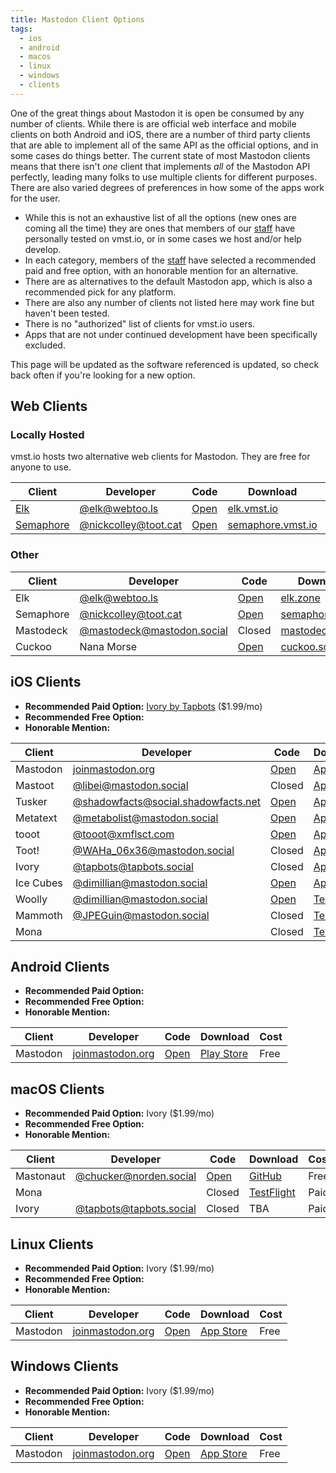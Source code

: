 ```yaml
---
title: Mastodon Client Options
tags:
  - ios
  - android
  - macos
  - linux
  - windows
  - clients
---
```


One of the great things about Mastodon it is open be consumed by any number of clients.
While there is are official web interface and mobile clients on both Android and iOS, there are a number of third party clients that are able to implement all of the same API as the official options, and in some cases do things better.
The current state of most Mastodon clients means that there isn't _one_ client that implements _all_ of the Mastodon API perfectly, leading many folks to use multiple clients for different purposes.
There are also varied degrees of preferences in how some of the apps work for the user. 

- While this is not an exhaustive list of all the options (new ones are coming all the time) they are ones that members of our [staff](/staff) have personally tested on vmst.io, or in some cases we host and/or help develop.
- In each category, members of the [staff](/staff) have selected a recommended paid and free option, with an honorable mention for an alternative.
- There are as alternatives to the default Mastodon app, which is also a recommended pick for any platform.
- There are also any number of clients not listed here may work fine but haven't been tested.
- There is no "authorized" list of clients for vmst.io users.
- Apps that are not under continued development have been specifically excluded.

This page will be updated as the software referenced is updated, so check back often if you're looking for a new option.

## Web Clients

### Locally Hosted

vmst.io hosts two alternative web clients for Mastodon.
They are free for anyone to use.

| **Client** | **Developer**                      | **Code** | **Download** | **Cost** |
|------------|------------------------------------|----------|--------------|-------------|
| [Elk](/elk) | [@elk@webtoo.ls](@elk@webtoo.ls) | [Open](https://github.com/elk-zone/elk) | [elk.vmst.io](http://elk.vmst.io) | Free |
| [Semaphore](/semaphore) | [@nickcolley@toot.cat](https://toot.cat/@nickcolley) | [Open](https://github.com/NickColley/semaphore) | [semaphore.vmst.io](https://semaphore.vmst.io) | Free |

### Other

| **Client** | **Developer**                      | **Code** | **Download** | **Cost** |
|------------|------------------------------------|----------|--------------|-------------|
| Elk | [@elk@webtoo.ls](@elk@webtoo.ls) | [Open](https://github.com/elk-zone/elk) | [elk.zone](https://elk.zone) | Free |
| Semaphore | [@nickcolley@toot.cat](https://toot.cat/@nickcolley) | [Open](https://github.com/NickColley/semaphore) | [semaphore.social](https://semaphore.social) | Free |
| Mastodeck | [@mastodeck@mastodon.social](https://mastodon.social/@mastodeck) | Closed | [mastodeck.com](https://mastodeck.com) | Free |
| Cuckoo | Nana Morse | [Open](https://github.com/NanaMorse/Cuckoo.Plus) | [cuckoo.social](https://www.cuckoo.social) | Free |

## iOS Clients

- **Recommended Paid Option:** [Ivory by Tapbots](https://apps.apple.com/app/id6444602274) ($1.99/mo)
- **Recommended Free Option:**
- **Honorable Mention:**

| **Client** | **Developer**                      | **Code** | **Download** | **Cost** |
|------------|------------------------------------|----------|--------------|-------------|
| Mastodon   | [joinmastodon.org](https://joinmastodon.org)                   | [Open](https://github.com/mastodon/mastodon-ios)     | [App Store](https://apps.apple.com/us/app/mastodon-for-iphone-and-ipad/id1571998974)    | Free       |
| Mastoot    | [@libei@mastodon.social](https://mastodon.social/@libei)              | Closed   | [App Store](https://apps.apple.com/us/app/mastoot/id1501485410)    | Free      |
| Tusker     | [@shadowfacts@social.shadowfacts.net](https://social.shadowfacts.net/@shadowfacts) | [Open](https://git.shadowfacts.net/shadowfacts/Tusker)     | [App Store](https://apps.apple.com/us/app/tusker/id1498334597)   | Free |
| Metatext   | [@metabolist@mastodon.social](https://mastodon.social/@metabolist)         | [Open](https://github.com/metabolist/metatext)     | [App Store](https://apps.apple.com/us/app/metatext/id1523996615)    | Free       |
| tooot      | [@tooot@xmflsct.com](https://xmflsct.com/@tooot)                  | [Open](https://github.com/tooot-app/app)     | [App Store](https://apps.apple.com/us/app/tooot/id1549772269)    | Paid       |
| Toot!      | [@WAHa_06x36@mastodon.social](https://mastodon.social/@WAHa_06x36)         | Closed   | [App Store](https://apps.apple.com/us/app/toot/id1229021451)    | Paid        |
| Ivory      | [@tapbots@tapbots.social](https://tapbots.social/@tapbots)             | Closed   | [App Store](https://apps.apple.com/app/id6444602274)          | Paid         |
| Ice Cubes  | [@dimillian@mastodon.social](https://mastodon.social/@dimillian)             | [Open](https://github.com/Dimillian/IceCubesApp)   | [App Store](https://apps.apple.com/us/app/ice-cubes-for-mastodon/id6444915884)          | Free         |
| Woolly  | [@dimillian@mastodon.social](https://mastodon.social/@dimillian)             | [Open]()   | [Test Flight]()          | Beta         |
| Mammoth    | [@JPEGuin@mastodon.social](https://mastodon.social/@JPEGuin)            | Closed   | [TestFlight](https://testflight.apple.com/join/66c1wW8y)   | Beta    |
| Mona    |             | Closed   | [TestFlight]()   | Beta    |

## Android Clients

- **Recommended Paid Option:** 
- **Recommended Free Option:**
- **Honorable Mention:**

| **Client** | **Developer**                      | **Code** | **Download** | **Cost** |
|------------|------------------------------------|----------|--------------|-------------|
| Mastodon   | [joinmastodon.org](https://joinmastodon.org)                   | [Open](https://github.com/mastodon/mastodon-android)     | [Play Store](https://play.google.com/store/apps/details?id=org.joinmastodon.android)    | Free       |

## macOS Clients

- **Recommended Paid Option:** Ivory ($1.99/mo)
- **Recommended Free Option:**
- **Honorable Mention:**

| **Client** | **Developer**                      | **Code** | **Download** | **Cost** |
|------------|------------------------------------|----------|--------------|-------------|
| Mastonaut  | [@chucker@norden.social](https://norden.social/@chucker) | [Open](https://github.com/chucker/Mastonaut) | [GitHub](https://github.com/chucker/Mastonaut/releases) | Free |
| Mona  |                    | Closed     | [TestFlight]()    | Paid       |
| Ivory  | [@tapbots@tapbots.social](https://tapbots.social/@tapbots)             | Closed   | TBA          | Paid         |

## Linux Clients

- **Recommended Paid Option:** Ivory ($1.99/mo)
- **Recommended Free Option:**
- **Honorable Mention:**

| **Client** | **Developer**                      | **Code** | **Download** | **Cost** |
|------------|------------------------------------|----------|--------------|-------------|
| Mastodon   | [joinmastodon.org](https://joinmastodon.org)                   | [Open](https://github.com/mastodon/mastodon-ios)     | [App Store](https://apps.apple.com/us/app/mastodon-for-iphone-and-ipad/id1571998974)    | Free       |

## Windows Clients

- **Recommended Paid Option:** Ivory ($1.99/mo)
- **Recommended Free Option:**
- **Honorable Mention:**

| **Client** | **Developer**                      | **Code** | **Download** | **Cost** |
|------------|------------------------------------|----------|--------------|-------------|
| Mastodon   | [joinmastodon.org](https://joinmastodon.org)                   | [Open](https://github.com/mastodon/mastodon-ios)     | [App Store](https://apps.apple.com/us/app/mastodon-for-iphone-and-ipad/id1571998974)    | Free       |